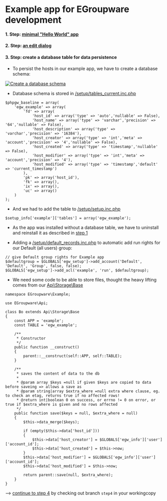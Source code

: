 # Example app for EGroupware development

#### 1. Step: [minimal "Hello World" app](https://github.com/EGroupware/example/tree/step1)
#### 2. Step: [an edit dialog](https://github.com/EGroupware/example/tree/step2)
#### 3. Step: create a database table for data persistence

* To persist the hosts in our example app, we have to create a database schema:

[![Create a database schema](https://img.youtube.com/vi/rvZsZz9InB8/0.jpg)](https://www.youtube.com/watch?v=rvZsZz9InB8 "Create a database schema")

* Database schema is stored in [/setup/tables_current.inc.php](https://github.com/EGroupware/example/tree/step3/setup/tables_current.inc.php)
```
$phpgw_baseline = array(
	'egw_example' => array(
		'fd' => array(
			'host_id' => array('type' => 'auto','nullable' => False),
			'host_name' => array('type' => 'varchar','precision' => '64','nullable' => False),
			'host_description' => array('type' => 'varchar','precision' => '16384'),
			'host_creator' => array('type' => 'int','meta' => 'account','precision' => '4','nullable' => False),
			'host_created' => array('type' => 'timestamp','nullable' => False),
			'host_modifier' => array('type' => 'int','meta' => 'account','precision' => '4'),
			'host_modified' => array('type' => 'timestamp','default' => 'current_timestamp')
		),
		'pk' => array('host_id'),
		'fk' => array(),
		'ix' => array(),
		'uc' => array()
	)
);
```
* And we had to add the table to [/setup/setup.inc.php](https://github.com/EGroupware/example/tree/step3/setup/setup.inc.php)
```
$setup_info['example']['tables'] = array('egw_example');
```
* As the app was installed without a database table, we have to uninstall and reinstall it as described in [step 1](https://github.com/EGroupware/example/tree/step1/README.md)

* Adding a [/setup/default_records.inc.php](https://github.com/EGroupware/example/tree/step3/setup/default_records.inc.php) to automatic add run rights for our Default (all users) group:
```
// give Default group rights for Example app
$defaultgroup = $GLOBALS['egw_setup']->add_account('Default', 'Default', 'Group', false, false);
$GLOBALS['egw_setup']->add_acl('example', 'run', $defaultgroup);
```

* We need some code to be able to store files, thought the heavy lifting comes from our [Api\Storage\Base](https://github.com/EGroupware/egroupware/blob/master/api/src/Storage/Base.php)
```
namespace EGroupware\Example;

use EGroupware\Api;

class Bo extends Api\Storage\Base
{
	const APP = 'example';
	const TABLE = 'egw_example';

	/**
	 * Constructor
	 */
	public function __construct()
	{
		parent::__construct(self::APP, self::TABLE);
	}

	/**
	 * saves the content of data to the db
	 *
	 * @param array $keys =null if given $keys are copied to data before saveing => allows a save as
	 * @param string|array $extra_where =null extra where clause, eg. to check an etag, returns true if no affected rows!
	 * @return int|boolean 0 on success, or errno != 0 on error, or true if $extra_where is given and no rows affected
	 */
	public function save($keys = null, $extra_where = null)
	{
		$this->data_merge($keys);

		if (empty($this->data['host_id']))
		{
			$this->data['host_creator'] = $GLOBALS['egw_info']['user']['account_id'];
			$this->data['host_created'] = $this->now;
		}
		$this->data['host_modifier'] = $GLOBALS['egw_info']['user']['account_id'];
		$this->data['host_modified'] = $this->now;

		return parent::save(null, $extra_where);
	}
}
```

--> [continue to step 4](https://github.com/EGroupware/example/tree/step3) by checking out branch ```step4``` in your workingcopy
